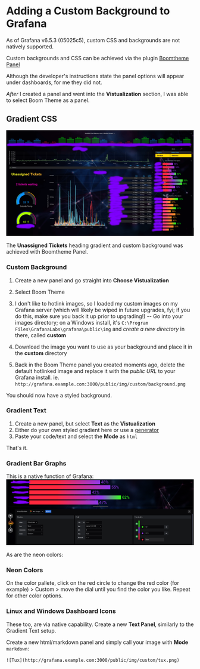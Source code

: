# Adding a Custom Background to Grafana

As of Grafana v6.5.3 (05025c5), custom CSS and backgrounds are not natively supported.

Custom backgrounds and CSS can be achieved via the plugin [Boomtheme Panel](https://github.com/yesoreyeram/yesoreyeram-boomtheme-panel)

Although the developer's instructions state the panel options will appear under dashboards, for me they did not.

_After_ I created a panel and went into the **Vistualization** section, I was able to select Boom Theme as a panel.

## Gradient CSS

![Dashboard](img/grafana-prtg.png)

The **Unassigned Tickets** heading gradient and custom background was achieved with Boomtheme Panel.

### Custom Background

1. Create a new panel and go straight into **Choose Vistualization**

2. Select Boom Theme

3. I don't like to hotlink images, so I loaded my custom images on my Grafana server (which will likely be wiped in future upgrades, fyi; if you do this, make sure you back it up prior to upgrading!) -- Go into your images directory; on a Windows install, it's `C:\Program Files\GrafanaLabs\grafana\public\img` and _create a new directory_ in there, called **custom**
4. Download the image you want to use as your background and place it in the **custom** directory
5. Back in the Boom Theme panel you created moments ago, delete the default hotlinked image and replace it with the _public URL_ to your Grafana install. ie. `http://grafana.example.com:3000/public/img/custom/background.png`

You should now have a styled background.

### Gradient Text

1. Create a new panel, but select **Text** as the **Vistualization**
2. Either do your own styled gradient here or use a [generator](http://patorjk.com/text-color-fader)
3. Paste your code/text and select the **Mode** as `html`

That's it.

### Gradient Bar Graphs

This is a native function of Grafana:
![Bar Graph Gradient](img/bar-gradient.png)

As are the neon colors:

### Neon Colors

On the color pallete, click on the red circle to change the red color (for example) > Custom > move the dial until you find the color you like. Repeat for other color options.

### Linux and Windows Dashboard Icons

These too, are via native capability. Create a new **Text Panel**, similarly to the Gradient Text setup.

Create a new html/markdown panel and simply call your image with **Mode** `markdown`:

```html
![Tux](http://grafana.example.com:3000/public/img/custom/tux.png)
```
